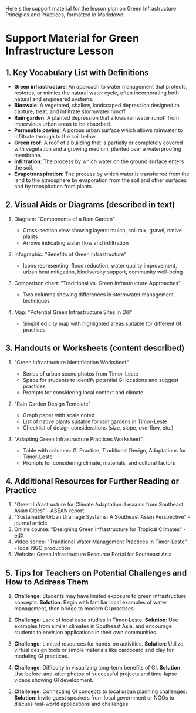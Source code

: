 Here's the support material for the lesson plan on Green Infrastructure Principles and Practices, formatted in Markdown:

# Support Material for Green Infrastructure Lesson

## 1. Key Vocabulary List with Definitions

- **Green infrastructure**: An approach to water management that protects, restores, or mimics the natural water cycle, often incorporating both natural and engineered systems.
- **Bioswale**: A vegetated, shallow, landscaped depression designed to capture, treat, and infiltrate stormwater runoff.
- **Rain garden**: A planted depression that allows rainwater runoff from impervious urban areas to be absorbed.
- **Permeable paving**: A porous urban surface which allows rainwater to infiltrate through to the soil below.
- **Green roof**: A roof of a building that is partially or completely covered with vegetation and a growing medium, planted over a waterproofing membrane.
- **Infiltration**: The process by which water on the ground surface enters the soil.
- **Evapotranspiration**: The process by which water is transferred from the land to the atmosphere by evaporation from the soil and other surfaces and by transpiration from plants.

## 2. Visual Aids or Diagrams (described in text)

1. Diagram: "Components of a Rain Garden"
   - Cross-section view showing layers: mulch, soil mix, gravel, native plants
   - Arrows indicating water flow and infiltration

2. Infographic: "Benefits of Green Infrastructure"
   - Icons representing: flood reduction, water quality improvement, urban heat mitigation, biodiversity support, community well-being

3. Comparison chart: "Traditional vs. Green Infrastructure Approaches"
   - Two columns showing differences in stormwater management techniques

4. Map: "Potential Green Infrastructure Sites in Dili"
   - Simplified city map with highlighted areas suitable for different GI practices

## 3. Handouts or Worksheets (content described)

1. "Green Infrastructure Identification Worksheet"
   - Series of urban scene photos from Timor-Leste
   - Space for students to identify potential GI locations and suggest practices
   - Prompts for considering local context and climate

2. "Rain Garden Design Template"
   - Graph paper with scale noted
   - List of native plants suitable for rain gardens in Timor-Leste
   - Checklist of design considerations (size, slope, overflow, etc.)

3. "Adapting Green Infrastructure Practices Worksheet"
   - Table with columns: GI Practice, Traditional Design, Adaptations for Timor-Leste
   - Prompts for considering climate, materials, and cultural factors

## 4. Additional Resources for Further Reading or Practice

1. "Green Infrastructure for Climate Adaptation: Lessons from Southeast Asian Cities" - ASEAN report
2. "Sustainable Urban Drainage Systems: A Southeast Asian Perspective" - journal article
3. Online course: "Designing Green Infrastructure for Tropical Climates" - edX
4. Video series: "Traditional Water Management Practices in Timor-Leste" - local NGO production
5. Website: Green Infrastructure Resource Portal for Southeast Asia

## 5. Tips for Teachers on Potential Challenges and How to Address Them

1. **Challenge**: Students may have limited exposure to green infrastructure concepts.
   **Solution**: Begin with familiar local examples of water management, then bridge to modern GI practices.

2. **Challenge**: Lack of local case studies in Timor-Leste.
   **Solution**: Use examples from similar climates in Southeast Asia, and encourage students to envision applications in their own communities.

3. **Challenge**: Limited resources for hands-on activities.
   **Solution**: Utilize virtual design tools or simple materials like cardboard and clay for modeling GI practices.

4. **Challenge**: Difficulty in visualizing long-term benefits of GI.
   **Solution**: Use before-and-after photos of successful projects and time-lapse videos showing GI development.

5. **Challenge**: Connecting GI concepts to local urban planning challenges.
   **Solution**: Invite guest speakers from local government or NGOs to discuss real-world applications and challenges.